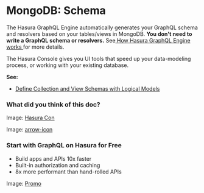 # MongoDB: Schema

The Hasura GraphQL Engine automatically generates your GraphQL schema and resolvers based on your tables/views in
MongoDB. **You don't need to write a GraphQL schema or resolvers.** See[ How Hasura GraphQL Engine works ](https://hasura.io/docs/latest/getting-started/how-it-works/index/)for more details.

The Hasura Console gives you UI tools that speed up your data-modeling process, or working with your existing database.

 **See:** 

- [ Define Collection and View Schemas with Logical Models ](https://hasura.io/docs/latest/schema/mongodb/logical-models/)


### What did you think of this doc?

Image: [ Hasura Con ](https://res.cloudinary.com/dh8fp23nd/image/upload/v1686154570/hasura-con-2023/has-con-light-date_r2a2ud.png)

Image: [ arrow-icon ](https://res.cloudinary.com/dh8fp23nd/image/upload/v1683723549/main-web/chevron-right_ldbi7d.png)

### Start with GraphQL on Hasura for Free

- Build apps and APIs 10x faster
- Built-in authorization and caching
- 8x more performant than hand-rolled APIs


Image: [ Promo ](https://hasura.io/docs/assets/images/hasura-free-ff60e409244e0ea12b5a3045d1a9096b.png)